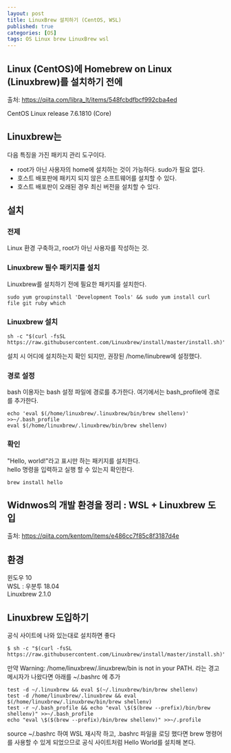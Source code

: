 ```yaml
---
layout: post
title: LinuxBrew 설치하기 (CentOS, WSL)
published: true
categories: [OS]
tags: OS Linux brew LinuxBrew wsl
---
```

## Linux (CentOS)에 Homebrew on Linux (Linuxbrew)를 설치하기 전에
출처: https://qiita.com/libra_lt/items/548fcbdfbcf992cba4ed  
  
CentOS Linux release 7.6.1810 (Core)  
  
## Linuxbrew는
다음 특징을 가진 패키지 관리 도구이다. 
- root가 아닌 사용자의 home에 설치하는 것이 가능하다. sudo가 필요 없다. 
- 호스트 배포판에 패키지 되지 않은 소프트웨어를 설치할 수 있다.
- 호스트 배포판이 오래된 경우 최신 버전을 설치할 수 있다.
  
  
## 설치
### 전제
Linux 환경 구축하고, root가 아닌 사용자를 작성하는 것.   
  
  
### Linuxbrew 필수 패키지를 설치
Linuxbrew를 설치하기 전에 필요한 패키지를 설치한다.  
  
```
sudo yum groupinstall 'Development Tools' && sudo yum install curl file git ruby which
```
  
  
### Linuxbrew 설치
  
```
sh -c "$(curl -fsSL https://raw.githubusercontent.com/Linuxbrew/install/master/install.sh)"
```
  
설치 시 어디에 설치하는지 확인 되지만, 권장된 /home/linubrew에 설정했다.  
  
  
### 경로 설정
bash 이용자는 bash 설정 파일에 경로를 추가한다. 여기에서는 bash_profile에 경로를 추가한다.  
  
```
echo 'eval $(/home/linuxbrew/.linuxbrew/bin/brew shellenv)' >>~/.bash_profile
eval $(/home/linuxbrew/.linuxbrew/bin/brew shellenv)
```
  
  
### 확인
"Hello, world!"라고 표시만 하는 패키지를 설치한다.   
hello 명령을 입력하고 실행 할 수 있는지 확인한다.  
  
```
brew install hello
```
  
  
  
## Widnwos의 개발 환경을 정리 : WSL + Linuxbrew 도입
출처: https://qiita.com/kentom/items/e486cc7f85c8f3187d4e  
  
## 환경
윈도우 10  
WSL : 우분투 18.04  
Linuxbrew 2.1.0  
  
  
## Linuxbrew 도입하기
공식 사이트에 나와 있는대로 설치하면 좋다   
  
```
$ sh -c "$(curl -fsSL https://raw.githubusercontent.com/Linuxbrew/install/master/install.sh)"
```
  
만약 Warning: /home/linuxbrew/.linuxbrew/bin is not in your PATH. 라는 경고 메시자가 나왔다면 아래를 ~/.bashrc 에 추가  
  
```
test -d ~/.linuxbrew && eval $(~/.linuxbrew/bin/brew shellenv)
test -d /home/linuxbrew/.linuxbrew && eval $(/home/linuxbrew/.linuxbrew/bin/brew shellenv)
test -r ~/.bash_profile && echo "eval \$($(brew --prefix)/bin/brew shellenv)" >>~/.bash_profile
echo "eval \$($(brew --prefix)/bin/brew shellenv)" >>~/.profile
```
  
source ~/.bashrc 하여 WSL 재시작 하고, .bashrc 파일을 로딩 했다면 brew 명령어를 사용할 수 있게 되었으므로 공식 사이트처럼 Hello World를 설치해 본다.  
  